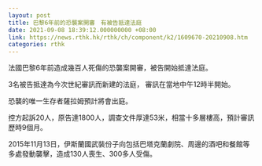 ```yaml
---
layout: post
title: 巴黎6年前的恐襲案開審　有被告抵達法庭
date: 2021-09-08 18:39:12.000000000 +08:00
link: https://news.rthk.hk/rthk/ch/component/k2/1609670-20210908.htm
categories: rthk
---
```


法國巴黎6年前造成幾百人死傷的恐襲案開審，被告開始抵達法庭。

3名被告抵達為今次世紀審訊而新建的法庭， 審訊在當地中午12時半開始。

恐襲的唯一生存者薩拉姆預計將會出庭。

控方起訴20人，原告達1800人，調查文件厚達53米，相當十多層樓高，預計審訊歷時9個月。

2015年11月13日，伊斯蘭國武裝份子向包括巴塔克蘭劇院、周邊的酒吧和餐館等多處發動襲擊，造成130人喪生、300多人受傷。
